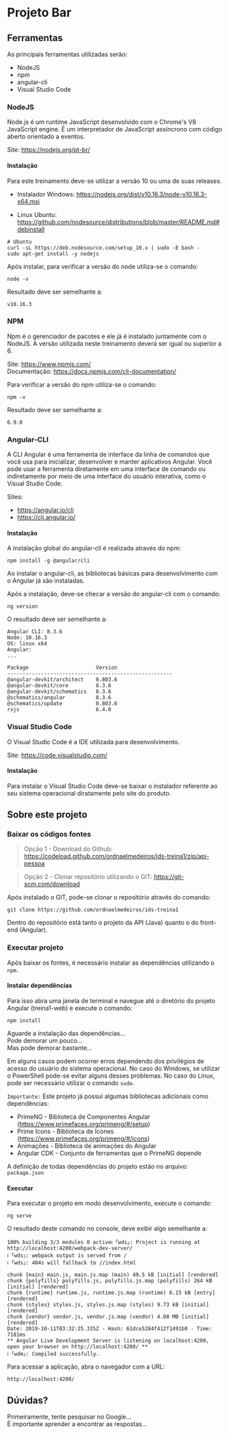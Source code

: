 # Projeto Bar

## Ferramentas

As principais ferramentas utilizadas serão:
* NodeJS
* npm
* angular-cli
* Visual Studio Code

### NodeJS

Node.js é um runtime JavaScript desenvolvido com o Chrome's V8 JavaScript engine. É um interpretador de JavaScript assíncrono com código aberto orientado a eventos.

Site: https://nodejs.org/pt-br/

#### Instalação

Para este treinamento deve-se utilizar a versão 10 ou uma de suas releases.

* Instalador Windows: https://nodejs.org/dist/v10.16.3/node-v10.16.3-x64.msi

* Linux Ubuntu: https://github.com/nodesource/distributions/blob/master/README.md#debinstall

```
# Ubuntu
curl -sL https://deb.nodesource.com/setup_10.x | sudo -E bash -
sudo apt-get install -y nodejs
``` 

Após instalar, para verificar a versão do node utiliza-se o comando:
```
node -v
```

Resultado deve ser semelhante a:
```
v10.16.3
```

### NPM

Npm é o gerenciador de pacotes e ele já é instalado juntamente com o NodeJS. A versão utilizada neste treinamento deverá ser igual ou superior a 6.

Site: https://www.npmjs.com/
<br>
Documentação: https://docs.npmjs.com/cli-documentation/

Para verificar a versão do npm utiliza-se o comando:
```
npm -v
```

Resultado deve ser semelhante a:
```
6.9.0
```

### Angular-CLI

A CLI Angular é uma ferramenta de interface da linha de comandos que você usa para inicializar, desenvolver e manter aplicativos Angular. Você pode usar a ferramenta diretamente em uma interface de comando ou indiretamente por meio de uma interface do usuário interativa, como o Visual Studio Code.

Sites: 
* https://angular.io/cli
* https://cli.angular.io/

#### Instalação

A instalação global do angular-cli é realizada através do npm:
```
npm install -g @angular/cli
```

Ao instalar o angular-cli, as bibliotecas básicas para desenvolvimento com o Angular já são instaladas.

Após a instalação, deve-se checar a versão do angular-cli com o comando:
```
ng version
```

O resultado deve ser semelhante a:
```
Angular CLI: 8.3.6
Node: 10.16.3
OS: linux x64
Angular: 
... 

Package                      Version
------------------------------------------------------
@angular-devkit/architect    0.803.6
@angular-devkit/core         8.3.6
@angular-devkit/schematics   8.3.6
@schematics/angular          8.3.6
@schematics/update           0.803.6
rxjs                         6.4.0
```

### Visual Studio Code

O Visual Studio Code é a IDE utilizada para desenvolvimento.

Site: https://code.visualstudio.com/

#### Instalação

Para instalar o Visual Studio Code deve-se baixar o instalador referente ao seu sistema operacional diratamente pelo site do produto.

## Sobre este projeto

### Baixar os códigos fontes

> Opção 1 - Download do Github: 
https://codeload.github.com/ordnaelmedeiros/ids-treina1/zip/api-pessoa

> Opção 2 - Clonar repositório utilizando o GIT: 
https://git-scm.com/download
    
Após instalado o GIT, pode-se clonar o repositório através do comando:
```
git clone https://github.com/ordnaelmedeiros/ids-treina1
```

Dentro do repositório está tanto o projeto da API (Java) quanto o do front-end (Angular).

### Executar projeto

Após baixar os fontes, é necessário instalar as dependências utilizando o `npm`. 

#### Instalar dependências

Para isso abra uma janela de terminal e navegue até o diretório do projeto Angular (treina1-web) e execute o comando:
```
npm install
```

Aguarde a instalação das dependências...
<br>Pode demorar um pouco...
<br>Mas pode demorar bastante...

Em alguns casos podem ocorrer erros dependendo dos privilégios de acesso do usuário do sistema operacional.
No caso do Windows, se utilizar o PowerShell pode-se evitar alguns desses problemas.
No caso do Linux, pode ser necessário utilizar o comando `sudo`.

`Importante:`
Este projeto já possuí algumas bibliotecas adicionais como dependências:

* PrimeNG - Biblioteca de Componentes Angular (https://www.primefaces.org/primeng/#/setup)
* Prime Icons - Biblioteca de Ícones (https://www.primefaces.org/primeng/#/icons)
* Animações - Biblioteca de animações do Angular
* Angular CDK - Conjunto de ferramentas que o PrimeNG depende

A definição de todas dependências do projeto estão no arquivo: `package.json`

#### Executar

Para executar o projeto em modo desenvolvimento, execute o comando:
```
ng serve
```

O resultado deste comando no console, deve exibir algo semelhante a:
```
100% building 3/3 modules 0 activeℹ ｢wds｣: Project is running at http://localhost:4200/webpack-dev-server/
ℹ ｢wds｣: webpack output is served from /
ℹ ｢wds｣: 404s will fallback to //index.html

chunk {main} main.js, main.js.map (main) 49.5 kB [initial] [rendered]
chunk {polyfills} polyfills.js, polyfills.js.map (polyfills) 264 kB [initial] [rendered]
chunk {runtime} runtime.js, runtime.js.map (runtime) 6.15 kB [entry] [rendered]
chunk {styles} styles.js, styles.js.map (styles) 9.73 kB [initial] [rendered]
chunk {vendor} vendor.js, vendor.js.map (vendor) 4.08 MB [initial] [rendered]
Date: 2019-10-11T03:32:25.335Z - Hash: 61dce5284f412f1491b0 - Time: 7181ms
** Angular Live Development Server is listening on localhost:4200, open your browser on http://localhost:4200/ **
ℹ ｢wdm｣: Compiled successfully.
```

Para acessar a aplicação, abra o navegador com a URL:
```
http://localhost:4200/
```

## Dúvidas?

Primeiramente, tente pesquisar no Google...
<br>É importante aprender a encontrar as respostas...
